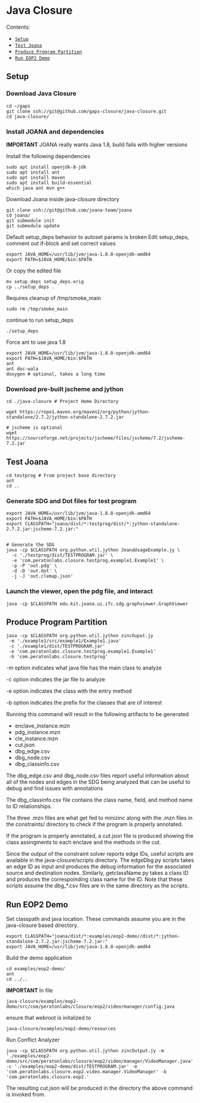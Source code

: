 # Java Closure
Contents:

* [`Setup`](#Setup)
* [`Test Joana`](#Test-Joana)
* [`Produce Program Partition`](#Produce-Program-Partition)
* [`Run EOP2 Demo`](#Run-EOP2-Demo)


## Setup


### Download Java Closure
```
cd ~/gaps
git clone ssh://git@github.com/gaps-closure/java-closure.git
cd java-closure/
```

### Install JOANA and dependencies


**IMPORTANT** JOANA really wants Java 1.8, build fails with higher versions

Install the following dependencies

```
sudo apt install openjdk-8-jdk
sudo apt install ant
sudo apt install maven
sudo apt install build-essential
which java ant mvn g++
```

Download Joana inside java-closure directory

```
git clone ssh://git@github.com/joana-team/joana
cd joana/
git submodule init
git submodule update
```

Default setup_deps behavior to autoset params is broken
Edit setup_deps, comment out if-block and set correct values

```
export JAVA_HOME=/usr/lib/jvm/java-1.8.0-openjdk-amd64
export PATH=$JAVA_HOME/bin:$PATH
```

Or copy the edited file

```
mv setup_deps setup_deps.orig
cp ../setup_deps .
```

Requires cleanup of /tmp/smoke_main

```
sudo rm /tmp/smoke_main
```
continue to run setup_deps

```
./setup_deps 
```

Force ant to use java 1.8

```
export JAVA_HOME=/usr/lib/jvm/java-1.8.0-openjdk-amd64
export PATH=$JAVA_HOME/bin:$PATH
ant
ant doc-wala
doxygen # optional, takes a long time
```


### Download pre-built jscheme and jython

```
cd ./java-closure # Project Home Directory

wget https://repo1.maven.org/maven2/org/python/jython-standalone/2.7.2/jython-standalone-2.7.2.jar

# jscheme is optional
wget https://sourceforge.net/projects/jscheme/files/jscheme/7.2/jscheme-7.2.jar
```



## Test Joana

```
cd testprog # From project base directory
ant
cd ..
```

### Generate SDG and Dot files for test program

```
export JAVA_HOME=/usr/lib/jvm/java-1.8.0-openjdk-amd64
export PATH=$JAVA_HOME/bin:$PATH
export CLASSPATH="joana/dist/*:testprog/dist/*:jython-standalone-2.7.2.jar:jscheme-7.2.jar:"


# Generate the SDG
java -cp $CLASSPATH org.python.util.jython JoanaUsageExample.jy \
  -c './testprog/dist/TESTPROGRAM.jar' \
  -e 'com.peratonlabs.closure.testprog.example1.Example1' \
  -p -P 'out.pdg' \
  -d -D 'out.dot' \
  -j -J 'out.clemap.json' 

```

### Launch the viewer, open the pdg file, and interact
```
java -cp $CLASSPATH edu.kit.joana.ui.ifc.sdg.graphviewer.GraphViewer 
```

## Produce Program Partition

```
java -cp $CLASSPATH org.python.util.jython zincOuput.jy
 -m './example1/src/example1/Example1.java'
 -c './example1/dist/TESTPROGRAM.jar'   
 -e 'com.peratonlabs.closure.testprog.example1.Example1' 
 -b 'com.peratonlabs.closure.testprog' 
```

  -m option indicates what java file has the main class to analyze

  -c option indicates the jar file to analyze

  -e option indicates the class with the entry method

  -b option indicates the prefix for the classes that are of interest


  Running this command will result in the following artifacts to be generated
  
  * enclave_instance.mzn
  * pdg_instance.mzn
  * cle_instance.mzn
  * cut.json
  * dbg_edge.csv
  * dbg_node.csv
  * dbg_classinfo.csv

  The dbg_edge.csv and dbg_node.csv files report useful information about all of the nodes and edges in the SDG being analyzed that can be useful to debug and find issues with annotations

  The dbg_classinfo.csv file contains the class name, field, and method name to ID relationships.

  The three .mzn files are what get fed to minizinc along with the .mzn files in the constraints/ directory to check if the program is properly annotated.

  If the program is properly annotated, a cut.json file is produced showing the class assingments to each enclave and the methods in the cut.

  Since the output of the constraint solver reports edge IDs, useful scripts are available in the java-closure/scripts directory. The edgeDbg.py scripts takes an edge ID as input and produces the debug information for the associated source and destination nodes. Similarly, getclassName.py takes a class ID and produces the correspoinding class name for the ID. Note that these scripts assume the dbg_*.csv files are in the same directory as the scripts.

## Run EOP2 Demo

Set classpath and java location.
These commands assume you are in the java-closure based directory. 

  ```
  export CLASSPATH="joana/dist/*:examples/eop2-demo//dist/*:jython-standalone-2.7.2.jar:jscheme-7.2.jar:"
  export JAVA_HOME=/usr/lib/jvm/java-1.8.0-openjdk-amd64
  ```

Build the demo application
```
cd examples/eop2-demo/
ant
cd ../..
```

**IMPORTANT** In file 
```
java-closure/examples/eop2-demo/src/com/peratonlabs/closure/eop2/video/manager/config.java 
```
ensure that webroot is initalized to 

```
java-closure/examples/eop2-demo/resources
```

Run Conflict Analyzer
```
java -cp $CLASSPATH org.python.util.jython zincOutput.jy -m './examples/eop2-demo/src/com/peratonlabs/closure/eop2/video/manager/VideoManager.java'   -c './examples/eop2-demo/dist/TESTPROGRAM.jar' -e 'com.peratonlabs.closure.eop2.video.manager.VideoManager' -b 'com.peratonlabs.closure.eop2.'
```

The resulting cut.json will be produced in the directory the above command is invoked from.


 
